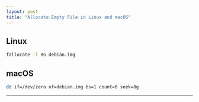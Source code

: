 ```yaml
---
layout: post
title: "Allocate Empty File in Linux and macOS"
---
```


## Linux
```bash
fallocate -l 8G debian.img
```

## macOS
```bash
dd if=/dev/zero of=debian.img bs=1 count=0 seek=8g
```

---
